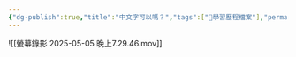 ```yaml
---
{"dg-publish":true,"title":"中文字可以嗎？","tags":["🎯學習歷程檔案"],"permalink":"/self-learning/chinese-no-no-i-guess/","dgPassFrontmatter":true,"noteIcon":"","created":"2025-05-05T20:10:33.840+08:00","updated":"2025-05-05T20:41:45.254+08:00"}
---
```


![[螢幕錄影 2025-05-05 晚上7.29.46.mov]]